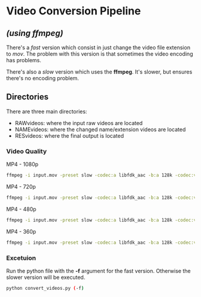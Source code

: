 # Video Conversion Pipeline
## _(using ffmpeg)_

There's a _fast_ version which consist in just change the video file extension to _mov_.
The problem with this version is that sometimes the video encoding has problems.

There's also a _slow_ version which uses the **ffmpeg**. It's slower, but ensures there's no encoding problem.

## Directories

There are three main directories:

- RAWvideos: where the input raw videos are located
- NAMEvideos: where the changed name/extension videos are located
- RESvideos: where the final output is located

### Video Quality
MP4 - 1080p
```sh
ffmpeg -i input.mov -preset slow -codec:a libfdk_aac -b:a 128k -codec:v libx264 -pix_fmt yuv420p -b:v 4500k -minrate 4500k -maxrate 9000k -bufsize 9000k -vf scale=-1:1080 output.mp4
```

MP4 - 720p
```sh
ffmpeg -i input.mov -preset slow -codec:a libfdk_aac -b:a 128k -codec:v libx264 -pix_fmt yuv420p -b:v 2500k -minrate 1500k -maxrate 4000k -bufsize 5000k -vf scale=-1:720 output.mp4
```

MP4 - 480p
```sh
ffmpeg -i input.mov -preset slow -codec:a libfdk_aac -b:a 128k -codec:v libx264 -pix_fmt yuv420p -b:v 1000k -minrate 500k -maxrate 2000k -bufsize 2000k -vf scale=854:480 output.mp4
```

MP4 - 360p
```sh
ffmpeg -i input.mov -preset slow -codec:a libfdk_aac -b:a 128k -codec:v libx264 -pix_fmt yuv420p -b:v 750k -minrate 400k -maxrate 1000k -bufsize 1500k -vf scale=-1:360 output.mp4
```

### Excetuion
Run the python file with the **-f** argument for the fast version. Otherwise the slower version will be executed.
```sh
python convert_videos.py (-f)
```